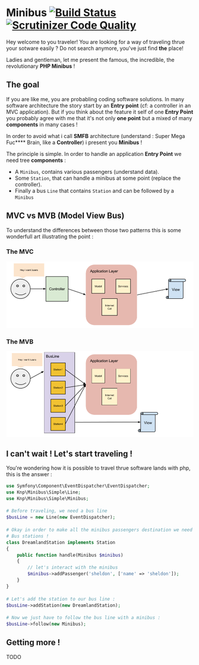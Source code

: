 Minibus [![Build Status](https://travis-ci.org/Djeg/dolmen.svg)](https://travis-ci.org/Djeg/dolmen) [![Scrutinizer Code Quality](https://scrutinizer-ci.com/g/Djeg/Minibus/badges/quality-score.png?b=master)](https://scrutinizer-ci.com/g/Djeg/Minibus/?branch=master)
========================================================================================================================================================================================================================================================================

Hey welcome to you traveler! You are looking for a way of traveling thrue your
sotware easily ? Do not search anymore, you've just find **the** place!

Ladies and gentleman, let me present the famous, the incredible, the revolutionary
**PHP Minibus** !

## The goal

If you are like me, you are probabling coding software solutions. In many software
architecture the story start by an **Entry point** (cf: a controller in an MVC application). But
if you think about the feature it self of one **Entry Point** you probably agree with
me that it's not only **one point** but a mixed of many **components** in many cases !


In order to avoid what i call **SMFB** architecture (understand : Super Mega
Fuc\*\*\*\* Brain, like a **Controller**) i present you  **Minibus** !


The principle is simple. In order to handle an application **Entry Point** we need
tree **components** :

- A `Minibus`, contains various passengers (understand data).
- Some `Station`, that can handle a minibus at some point (replace the controller).
- Finally a bus `Line` that contains `Station` and can be followed by a `Minibus`

## MVC vs MVB (Model View Bus)

To understand the differences between those two patterns this is some wonderfull
art illustrating the point :


### The MVC
![MVC Art](.images/MVC.png)

### The MVB
![MVB Art](.images/MVB.png)

## I can't wait ! Let's start traveling !

You're wondering how it is possible to travel thrue software lands with php, this
is the answer :

```php
use Symfony\Component\EventDispatcher\EventDispatcher;
use Knp\Minibus\Simple\Line;
use Knp\Minibus\Simple\Minibus;

# Before traveling, we need a bus line
$busLine = new Line(new EventDispatcher);

# Okay in order to make all the minibus passengers destination we need to create
# Bus stations !
class DreamlandStation implements Station
{
    public function handle(Minibus $minibus)
    {
        // let's interact with the minibus
        $minibus->addPassenger('sheldon', ['name' => 'sheldon']);
    }
}

# Let's add the station to our bus line :
$busLine->addStation(new DreamlandStation);

# Now we just have to follow the bus line with a minibus :
$busLine->follow(new Minibus);
```

## Getting more !

TODO
